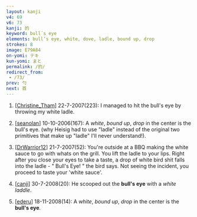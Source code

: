 ```yaml
---
layout: kanji
v4: 69
v6: 73
kanji: 的
keyword: bull´s eye
elements: bull’s eye, white, dove, ladle, bound up, drop
strokes: 8
image: E79A84
on-yomi: テキ
kun-yomi: まと
permalink: /的/
redirect_from:
 - /73/
prev: 勺
next: 首
---
```


1) [<a href="http://kanji.koohii.com/profile/Christine_Tham">Christine_Tham</a>] 22-7-2007(223): I managed to hit the bull&#039;s eye by throwing my white ladle.

2) [<a href="http://kanji.koohii.com/profile/seanolan">seanolan</a>] 10-10-2006(167): A <em>white</em>, <em>bound up</em>, <em>drop</em> in the center is the bull&#039;s eye. (why Heisig had to use &quot;ladle&quot; instead of the original two primitives that make up &quot;ladle&quot; I&#039;ll never understand!).

3) [<a href="http://kanji.koohii.com/profile/DrWarrior12">DrWarrior12</a>] 21-7-2007(52): You&#039;re outside at a BBQ making the white sauce to go with whats on the grill. You lift the ladle to your lips. Right after you close your eyes to take a taste, a drop of white bird shit falls into the ladle - &quot; Bull&#039;s Eye! &quot; the bird says. Not seeing the incident, you proceed to taste your &#039;white sauce&#039;.

4) [<a href="http://kanji.koohii.com/profile/canji">canji</a>] 30-7-2008(20): He scooped out the <strong>bull&#039;s eye</strong> with a <em>white laddle</em>.

5) [<a href="http://kanji.koohii.com/profile/ederu">ederu</a>] 18-11-2008(14): A <em>white</em>, <em>bound up</em>, <em>drop</em> in the center is the <strong>bull&#039;s eye</strong>.

